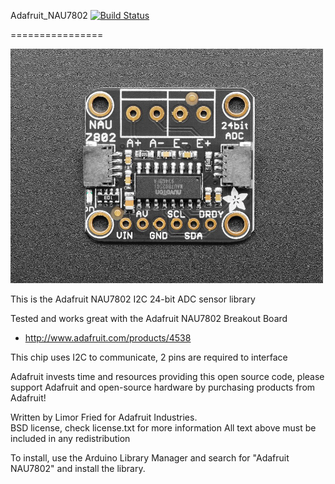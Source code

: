 Adafruit_NAU7802 [![Build Status](https://github.com/adafruit/Adafruit_NAU7802/workflows/Arduino%20Library%20CI/badge.svg)](https://github.com/adafruit/Adafruit_NAU7802/actions)

================

<a href="https://www.adafruit.com/product/4226"><img src="assets/board.jpg?raw=true" width="500px"></a>

This is the Adafruit NAU7802 I2C 24-bit ADC sensor library

Tested and works great with the Adafruit NAU7802 Breakout Board 
* http://www.adafruit.com/products/4538

This chip uses I2C to communicate, 2 pins are required to interface

Adafruit invests time and resources providing this open source code, please support Adafruit and open-source hardware by purchasing products from Adafruit!

Written by Limor Fried for Adafruit Industries.  
BSD license, check license.txt for more information
All text above must be included in any redistribution

To install, use the Arduino Library Manager and search for "Adafruit NAU7802" and install the library.

